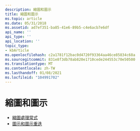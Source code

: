 ```yaml
---
description: 縮圖和圖示
title: 縮圖和圖示
ms.topic: article
ms.date: 05/31/2018
ms.assetid: ad7ef351-ba85-41e6-89b5-c4e6acb7e6df
api_name: ''
api_type: ''
api_location: ''
topic_type:
- kbArticle
ms.openlocfilehash: c2a1781f12bac0d4720f93364aa46ce85834c68a
ms.sourcegitcommit: 831e8f3db78ab820e1710cede244553c70e50500
ms.translationtype: MT
ms.contentlocale: zh-TW
ms.lasthandoff: 01/08/2021
ms.locfileid: "104991702"
---
```

# <a name="thumbnails-and-icons"></a>縮圖和圖示

-   [縮圖處理常式](thumbnail-providers.md)
-   [圖示和圖示重迭](icons-and-icon-overlays-bumper.md)

 

 



